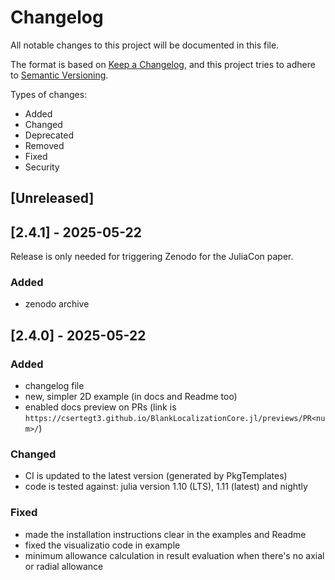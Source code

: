 # Changelog

All notable changes to this project will be documented in this file.

The format is based on [Keep a Changelog](https://keepachangelog.com/en/1.1.0/),
and this project tries to adhere to [Semantic Versioning](https://semver.org/spec/v2.0.0.html).

Types of changes:

- Added
- Changed
- Deprecated
- Removed
- Fixed
- Security

## [Unreleased]

## [2.4.1] - 2025-05-22

Release is only needed for triggering Zenodo for the JuliaCon paper.

### Added

- zenodo archive

## [2.4.0] - 2025-05-22

### Added

- changelog file
- new, simpler 2D example (in docs and Readme too)
- enabled docs preview on PRs (link is `https://csertegt3.github.io/BlankLocalizationCore.jl/previews/PR<num>/`)

### Changed

- CI is updated to the latest version (generated by PkgTemplates)
- code is tested against: julia version 1.10 (LTS), 1.11 (latest) and nightly

### Fixed

- made the installation instructions clear in the examples and Readme
- fixed the visualizatio code in example
- minimum allowance calculation in result evaluation when there's no axial or radial allowance
